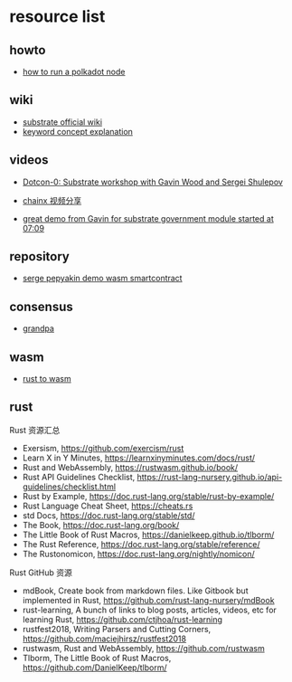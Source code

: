 # resource list

## howto
 * [how to run a polkadot node](https://medium.com/@talfco/polkadot-hello-world-article-series-82aca03939e)

## wiki
  * [substrate official wiki](https://wiki.parity.io/decl_storage)
  * [keyword concept explanation](https://hackmd.io/s/SJFWnfgR7)

## videos

  * [Dotcon-0: Substrate workshop with Gavin Wood and Sergei Shulepov](https://www.youtube.com/watch?time_continue=64&v=26ucTSSaqog)
  * [chainx 视频分享](http://www.mimajike.com/video_category/technology)

  * [great demo from Gavin for substrate government module started at 07:09](https://www.youtube.com/watch?v=VsZuDJMmVPY&feature=youtu.be&t=25413)
  
  
## repository

  * [serge pepyakin demo wasm smartcontract](https://github.com/pepyakin/substrate-contracts-adder)
  
## consensus

 * [grandpa](https://medium.com/polkadot-network/grandpa-block-finality-in-polkadot-an-introduction-part-1-d08a24a021b5)

## wasm
  * [rust to wasm](https://kripken.github.io/blog/binaryen/2018/04/18/rust-emscripten.html)
## rust
Rust 资源汇总
* Exersism, https://github.com/exercism/rust 
* Learn X in Y Minutes, https://learnxinyminutes.com/docs/rust/ 
* Rust and WebAssembly, https://rustwasm.github.io/book/ 
* Rust API Guidelines Checklist, https://rust-lang-nursery.github.io/api-guidelines/checklist.html 
* Rust by Example, https://doc.rust-lang.org/stable/rust-by-example/  
* Rust Language Cheat Sheet, https://cheats.rs 
* std Docs, https://doc.rust-lang.org/stable/std/ 
* The Book, https://doc.rust-lang.org/book/ 
* The Little Book of Rust Macros, https://danielkeep.github.io/tlborm/ 
* The Rust Reference, https://doc.rust-lang.org/stable/reference/ 
* The Rustonomicon, https://doc.rust-lang.org/nightly/nomicon/ 


Rust GitHub 资源
* mdBook, Create book from markdown files. Like Gitbook but implemented in Rust, https://github.com/rust-lang-nursery/mdBook 
* rust-learning, A bunch of links to blog posts, articles, videos, etc for learning Rust, https://github.com/ctjhoa/rust-learning 
* rustfest2018, Writing Parsers and Cutting Corners, https://github.com/maciejhirsz/rustfest2018 
* rustwasm, Rust and WebAssembly, https://github.com/rustwasm 
* Tlborm, The Little Book of Rust Macros, https://github.com/DanielKeep/tlborm/
